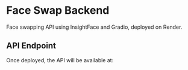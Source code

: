 # Face Swap Backend

Face swapping API using InsightFace and Gradio, deployed on Render.

## API Endpoint

Once deployed, the API will be available at:

